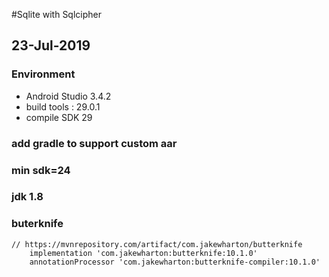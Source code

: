 #Sqlite with Sqlcipher
## 23-Jul-2019

### Environment

* Android Studio 3.4.2
* build tools : 29.0.1
* compile SDK 29

### add gradle to support custom aar

### min sdk=24

### jdk 1.8

### buterknife

```
// https://mvnrepository.com/artifact/com.jakewharton/butterknife
    implementation 'com.jakewharton:butterknife:10.1.0'
    annotationProcessor 'com.jakewharton:butterknife-compiler:10.1.0'
```